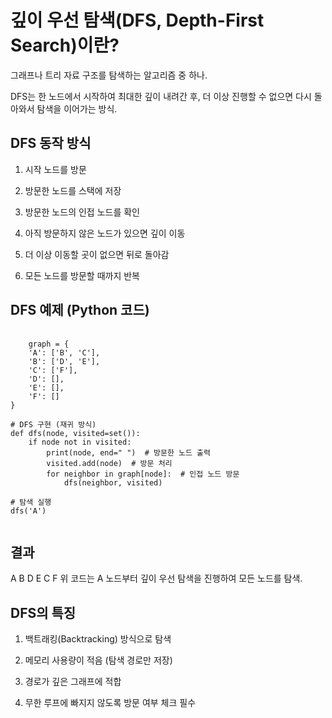 # 깊이 우선 탐색(DFS, Depth-First Search)이란? 
그래프나 트리 자료 구조를 탐색하는 알고리즘 중 하나.

DFS는 한 노드에서 시작하여 최대한 깊이 내려간 후, 더 이상 진행할 수 없으면 다시 돌아와서 탐색을 이어가는 방식.

## DFS 동작 방식
1. 시작 노드를 방문

2. 방문한 노드를 스택에 저장

3. 방문한 노드의 인접 노드를 확인

4. 아직 방문하지 않은 노드가 있으면 깊이 이동

5. 더 이상 이동할 곳이 없으면 뒤로 돌아감

6. 모든 노드를 방문할 때까지 반복

## DFS 예제 (Python 코드)
<pre>
  <code>
    graph = {
    'A': ['B', 'C'],
    'B': ['D', 'E'],
    'C': ['F'],
    'D': [],
    'E': [],
    'F': []
}

# DFS 구현 (재귀 방식)
def dfs(node, visited=set()):
    if node not in visited:
        print(node, end=" ")  # 방문한 노드 출력
        visited.add(node)  # 방문 처리
        for neighbor in graph[node]:  # 인접 노드 방문
            dfs(neighbor, visited)

# 탐색 실행
dfs('A')
  </code>
</pre>

## 결과 
A B D E C F 위 코드는 A 노드부터 깊이 우선 탐색을 진행하여 모든 노드를 탐색.

## DFS의 특징
1. 백트래킹(Backtracking) 방식으로 탐색
   
2. 메모리 사용량이 적음 (탐색 경로만 저장)
   
3. 경로가 깊은 그래프에 적합
   
4. 무한 루프에 빠지지 않도록 방문 여부 체크 필수
